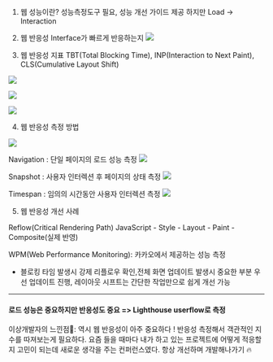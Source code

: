 1. 웹 성능이란?
   성능측정도구 필요, 성능 개선 가이드 제공
   하지만 Load -> Interaction
2. 웹 반응성
   Interface가 빠르게 반응하는지
   ![](https://velog.velcdn.com/images/for24ng/post/17c447ad-a65f-45e6-87d3-c3f425755caf/image.png)

3. 웹 반응성 지표
   TBT(Total Blocking Time), INP(Interaction to Next Paint), CLS(Cumulative Layout Shift)

![](https://velog.velcdn.com/images/for24ng/post/2e36a383-e929-4289-ac8c-f4c25daa58a7/image.png)

![](https://velog.velcdn.com/images/for24ng/post/8e00b173-560e-4918-9e11-f996b6d31880/image.png)

![](https://velog.velcdn.com/images/for24ng/post/efc81a9b-eae7-4e04-bba6-11a7f10df27f/image.png)

4. 웹 반응성 측정 방법

![](https://velog.velcdn.com/images/for24ng/post/01ba0d7b-976a-4a56-b770-94942c7205a1/image.png)

Navigation : 단일 페이지의 로드 성능 측정
![](https://velog.velcdn.com/images/for24ng/post/94782539-0a4f-4ae7-9c88-b03d9b295859/image.png)

Snapshot : 사용자 인터렉션 후 페이지의 상태 측정
![](https://velog.velcdn.com/images/for24ng/post/cbe65236-2db5-4d2d-be77-a1008983f0df/image.png)

Timespan : 임의의 시간동안 사용자 인터렉션 측정
![](https://velog.velcdn.com/images/for24ng/post/5218c0b7-bc72-4f3d-9cd8-9ea2875be9a6/image.png)

5. 웹 반응성 개선 사례

Reflow(Critical Rendering Path)
JavaScript - Style - Layout - Paint - Composite(실제 반영)

WPM(Web Performance Monitoring): 카카오에서 제공하는 성능 측정

- 블로킹 타임 발생시 강제 리플로우 확인,전체 화면 업데이트 발생시 중요한 부분 우선 업데이트 진행, 레이아웃 시프트는 간단한 작업만으로 쉽게 개선 가능

---

#### 로드 성능은 중요하지만 반응성도 중요 => Lighthouse userflow로 측정

이상개발자의 느낀점🧂:
역시 웹 반응성이 아주 중요하다 ! 반응성 측정해서 객관적인 지수를 따져보는게 필요하다. 요즘 들을 때마다 내가 하고 있는 프로젝트에 어떻게 적응할지 고민이 되는데 새로운 생각을 주는 컨퍼런스였다. 항상 개선하며 개발해나가기 🔥
